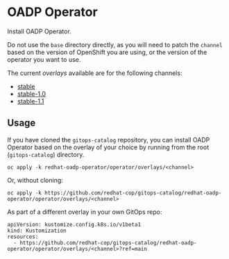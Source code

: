 # OADP Operator

Install OADP Operator.

Do not use the `base` directory directly, as you will need to patch the `channel` based on the version of OpenShift you are using, or the version of the operator you want to use.

The current *overlays* available are for the following channels:

* [stable](operator/overlays/stable)
* [stable-1.0](operator/overlays/stable-1.0)
* [stable-1.1](operator/overlays/stable-1.4)

## Usage

If you have cloned the `gitops-catalog` repository, you can install OADP Operator based on the overlay of your choice by running from the root (`gitops-catalog`) directory.

```
oc apply -k redhat-oadp-operator/operator/overlays/<channel>
```

Or, without cloning:

```
oc apply -k https://github.com/redhat-cop/gitops-catalog/redhat-oadp-operator/operator/overlays/<channel>
```

As part of a different overlay in your own GitOps repo:

```
apiVersion: kustomize.config.k8s.io/v1beta1
kind: Kustomization
resources:
  - https://github.com/redhat-cop/gitops-catalog/redhat-oadp-operator/operator/overlays/<channel>?ref=main
```
